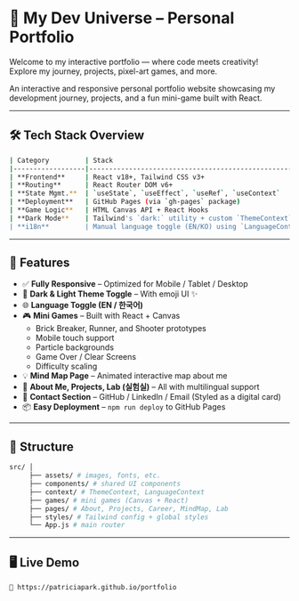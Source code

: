 # 🌌 My Dev Universe – Personal Portfolio

Welcome to my interactive portfolio — where code meets creativity!  
Explore my journey, projects, pixel-art games, and more.

An interactive and responsive personal portfolio website showcasing my development journey, projects, and a fun mini-game built with React.

---

## 🛠️ Tech Stack Overview
```bash
| Category         | Stack                                                    |
|------------------|----------------------------------------------------------|
| **Frontend**     | React v18+, Tailwind CSS v3+                             |
| **Routing**      | React Router DOM v6+                                     |
| **State Mgmt.**  | `useState`, `useEffect`, `useRef`, `useContext`          |
| **Deployment**   | GitHub Pages (via `gh-pages` package)                    |
| **Game Logic**   | HTML Canvas API + React Hooks                            |
| **Dark Mode**    | Tailwind's `dark:` utility + custom `ThemeContext`       |
| **i18n**         | Manual language toggle (EN/KO) using `LanguageContext`   |
```
---

## 🚀 Features
- ✅ **Fully Responsive** – Optimized for Mobile / Tablet / Desktop
- 🌙 **Dark & Light Theme Toggle** – With emoji UI ✨
- 🌐 **Language Toggle (EN / 한국어)**
- 🎮 **Mini Games** – Built with React + Canvas
  - Brick Breaker, Runner, and Shooter prototypes
  - Mobile touch support
  - Particle backgrounds
  - Game Over / Clear Screens
  - Difficulty scaling
- 💡 **Mind Map Page** – Animated interactive map about me
- 📄 **About Me, Projects, Lab (실험실)** – All with multilingual support
- 🔗 **Contact Section** – GitHub / LinkedIn / Email (Styled as a digital card)
- 📦 **Easy Deployment** – `npm run deploy` to GitHub Pages

---

## 📁 Structure
```bash
src/ │ 
     ├── assets/ # images, fonts, etc. 
     ├── components/ # shared UI components 
     ├── context/ # ThemeContext, LanguageContext 
     ├── games/ # mini games (Canvas + React) 
     ├── pages/ # About, Projects, Career, MindMap, Lab 
     ├── styles/ # Tailwind config + global styles 
     └── App.js # main router
```
---

## 🖥️ Live Demo
    🔗 https://patriciapark.github.io/portfolio
